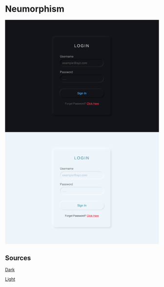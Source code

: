 # Neumorphism

![Neumorphism](example.png)

## Sources
[Dark](https://www.youtube.com/watch?v=uGx9J4zRf2U)

[Light](https://www.youtube.com/watch?v=02VYTbw9pKM)
